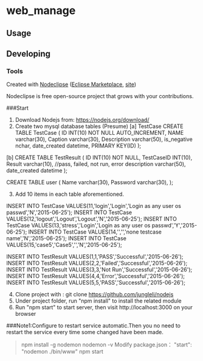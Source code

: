 

# web_manage



## Usage



## Developing



### Tools

Created with [Nodeclipse](https://github.com/Nodeclipse/nodeclipse-1)
 ([Eclipse Marketplace](http://marketplace.eclipse.org/content/nodeclipse), [site](http://www.nodeclipse.org))   

Nodeclipse is free open-source project that grows with your contributions.


###Start
1. Download Nodejs from: https://nodejs.org/download/
2. Create two mysql database tables (Presume)
[a] TestCase
CREATE TABLE TestCase
(
ID INT(10) NOT NULL AUTO_INCREMENT,
NAME varchar(30),
Caption varchar(30),
Description varchar(50),
is_negative nchar,
date_created datetime,
PRIMARY KEY(ID)
);


[b]
CREATE TABLE  TestResult
(
ID  INT(10) NOT NULL,
TestCaseID INT(10),
Result varchar(10),  //pass, failed, not run, error
description varchar(50),
date_created datetime
);

CREATE TABLE user
(
Name varchar(30),
Password varchar(30), 
);

3. Add 10 items in each table aforementioned.

INSERT INTO TestCase VALUES(11,'login','Login','Login as any user os passwd','N','2015-06-25');
INSERT INTO TestCase VALUES(12,'logout','Logout','Logout','N','2015-06-25'); 
INSERT INTO TestCase VALUES(13,'stress','Login','Login as any user os passwd','Y','2015-06-25');
INSERT INTO TestCase VALUES(14,'','','none testcase name','N','2015-06-25'); 
INSERT INTO TestCase VALUES(15,'case5','Case5','','N','2015-06-25');

INSERT INTO TestResult VALUES(1,1,'PASS','Successful','2015-06-26');
INSERT INTO TestResult VALUES(2,2,'Failed','Successful','2015-06-26');
INSERT INTO TestResult VALUES(3,3,'Not Run','Successful','2015-06-26');
INSERT INTO TestResult VALUES(4,4,'Error','Successful','2015-06-26');
INSERT INTO TestResult VALUES(5,5,'PASS','Successful','2015-06-26');

4. Clone project with : git clone https://github.com/jungleli/nodejs
5. Under project folder, run "npm install" to install the related module
6. Run "npm start" to start server, then visit http://localhost:3000 on your browser


###Note1:Configure to restart service automatic.Then you no need to restart the service every time some changed have been made.
>npm install -g nodemon
>nodemon -v
Modify package.json：
"start": "nodemon ./bin/www"
>npm start



